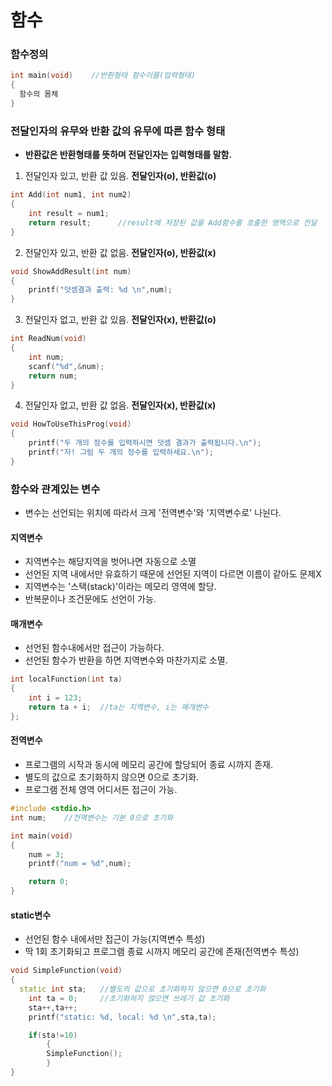 함수
====
### 함수정의
```cpp
int main(void)    //반환형태 함수이름(입력형태)
{
  함수의 몸체
}
```

### 전달인자의 유무와 반환 값의 유무에 따른 함수 형태
* **반환값은 반환형태를 뜻하며 전달인자는 입력형태를 말함.**
1) 전달인자 있고, 반환 값 있음. **전달인자(o), 반환값(o)**
```cpp
int Add(int num1, int num2)
{
	int result = num1;
	return result;		//result에 저장된 값을 Add함수를 호출한 영역으로 전달
}
```
2) 전달인자 있고, 반환 값 없음. **전달인자(o), 반환값(x)**
```cpp
void ShowAddResult(int num)
{
	printf("덧셈결과 출력: %d \n",num);
}
```
3) 전달인자 없고, 반환 값 있음. **전달인자(x), 반환값(o)**
```cpp
int ReadNum(void)
{
	int num;
	scanf("%d",&num);
	return num;
}
```
4) 전달인자 없고, 반환 값 없음. **전달인자(x), 반환값(x)**
```cpp
void HowToUseThisProg(void)
{
	printf("두 개의 정수를 입력하시면 덧셈 결과가 출력됩니다.\n");
	printf("자! 그럼 두 개의 정수를 입력하세요.\n");
}
```
### 함수와 관계있는 변수
* 변수는 선언되는 위치에 따라서 크게 '전역변수'와 '지역변수로' 나뉜다.
  
#### 지역변수
- 지역변수는 해당지역을 벗어나면 자동으로 소멸
- 선언된 지역 내에서만 유효하기 때문에 선언된 지역이 다르면 이름이 같아도 문제X
- 지역변수는 '스택(stack)'이라는 메모리 영역에 할당.
- 반복문이나 조건문에도 선언이 가능.

#### 매개변수
- 선언된 함수내에서만 접근이 가능하다.
- 선언된 함수가 반환을 하면 지역변수와 마찬가지로 소멸.

```cpp
int localFunction(int ta)
{
	int i = 123;
	return ta + i;	//ta는 지역변수, i는 매개변수
};
```
#### 전역변수
- 프로그램의 시작과 동시에 메모리 공간에 할당되어 종료 시까지 존재.
- 별도의 값으로 초기화하지 않으면 0으로 초기화.
- 프로그램 전체 영역 어디서든 접근이 가능.

```cpp
#include <stdio.h>
int num;	//전역변수는 기본 0으로 초기화

int main(void)
{			
	num = 3;
	printf("num = %d",num);

	return 0;
}
```
#### static변수
- 선언된 함수 내에서만 접근이 가능(지역변수 특성)
- 딱 1회 초기화되고 프로그램 종료 시까지 메모리 공간에 존재(전역변수 특성)

```cpp
void SimpleFunction(void)
{
  static int sta;	//별도의 값으로 초기화하지 않으면 0으로 초기화
	int ta = 0;		//초기화하지 않으면 쓰레기 값 초기화
	sta++,ta++;
	printf("static: %d, local: %d \n",sta,ta);

	if(sta!=10)
		{
		SimpleFunction();
		}		
}
```
